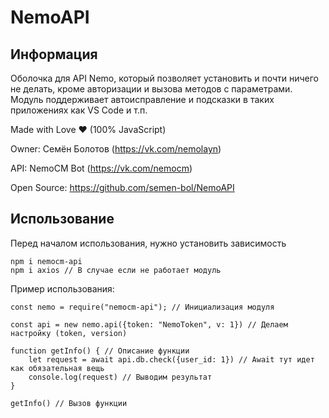 # NemoAPI
## Информация
Оболочка для API Nemo, который позволяет установить и почти ничего не делать, кроме авторизации и вызова методов с параметрами. Модуль поддерживает автоисправление и подсказки в таких приложениях как VS Code и т.п.

Made with Love ❤️ (100% JavaScript)

Owner: Семён Болотов (https://vk.com/nemolayn)

API: NemoCM Bot (https://vk.com/nemocm)

Open Source: https://github.com/semen-bol/NemoAPI

## Использование
Перед началом использования, нужно установить зависимость
```
npm i nemocm-api 
npm i axios // В случае если не работает модуль
```
Пример использования:
```
const nemo = require("nemocm-api"); // Инициализация модуля

const api = new nemo.api({token: "NemoToken", v: 1}) // Делаем настройку (token, version)

function getInfo() { // Описание функции
    let request = await api.db.check({user_id: 1}) // Await тут идет как обязательная вещь
    console.log(request) // Выводим результат
}

getInfo() // Вызов функции 
```